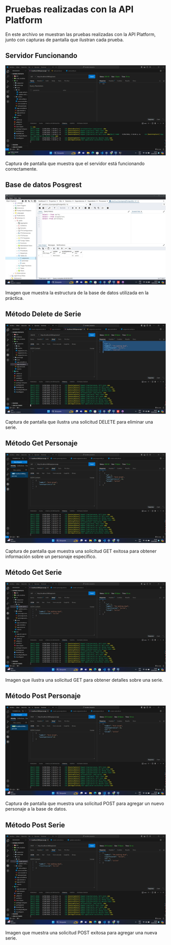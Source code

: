# Pruebas realizadas con la API Platform

En este archivo se muestran las pruebas realizadas con la API Platform, junto con capturas de pantalla que ilustran cada prueba.

## Servidor Funcionando

![alt text](<Servidor Funcionando.jpg>)

Captura de pantalla que muestra que el servidor está funcionando correctamente.

## Base de datos Posgrest

![alt text](<Base de datos de la Practica.jpeg>)

Imagen que muestra la estructura de la base de datos utilizada en la práctica.

## Método Delete de Serie

![alt text](<Metodo Delete de Serie.jpeg>)

Captura de pantalla que ilustra una solicitud DELETE para eliminar una serie.

## Método Get Personaje

![alt text](<Metodo Get Personaje.jpeg>)

Captura de pantalla que muestra una solicitud GET exitosa para obtener información sobre un personaje específico.

## Método Get Serie

![alt text](<Metodo Get Serie.jpeg>)

Imagen que ilustra una solicitud GET para obtener detalles sobre una serie.

## Método Post Personaje

![alt text](<Metodo Post Personaje.jpeg>)

Captura de pantalla que muestra una solicitud POST para agregar un nuevo personaje a la base de datos.

## Método Post Serie

![alt text](<metodo Post Serie.jpeg>)

Imagen que muestra una solicitud POST exitosa para agregar una nueva serie.


